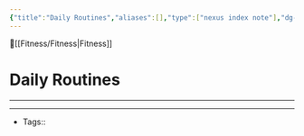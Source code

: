```yaml
---
{"title":"Daily Routines","aliases":[],"type":["nexus index note"],"dg-publish":true,"dg-pinned":true,"publish":true,"tags":["index-note"],"permalink":"/fitness/daily-routines/daily-routines/","pinned":true,"dgPassFrontmatter":true,"created":"2023-09-08T15:52:58.379-07:00","updated":"2023-09-10T14:26:26.896-07:00"}
---
```



🔺[[Fitness/Fitness\|Fitness]]

# Daily Routines
---











---
- Tags:: 








